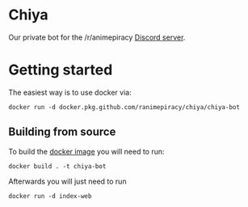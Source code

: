 # Chiya
Our private bot for the /r/animepiracy [Discord server](https://discord.gg/piracy).

# Getting started
The easiest way is to use docker via:

```
docker run -d docker.pkg.github.com/ranimepiracy/chiya/chiya-bot
```

## Building from source
To build the [docker image](https://docs.docker.com/engine/reference/commandline/build/) you will need to run:
```
docker build . -t chiya-bot
```
Afterwards you will just need to run
```
docker run -d index-web
```
